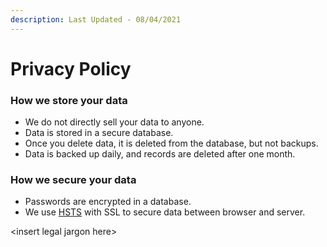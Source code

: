 ```yaml
---
description: Last Updated - 08/04/2021
---
```


# Privacy Policy

### How we store your data

* We do not directly sell your data to anyone.
* Data is stored in a secure database.
* Once you delete data, it is deleted from the database, but not backups.
* Data is backed up daily, and records are deleted after one month.

### How we secure your data

* Passwords are encrypted in a database.
* We use [HSTS](https://en.wikipedia.org/wiki/HTTP_Strict_Transport_Security) with SSL to secure data between browser and server.

&lt;insert legal jargon here&gt;

